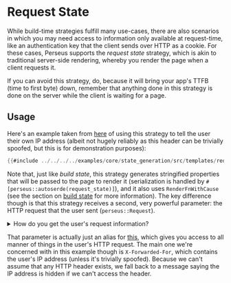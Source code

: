 # Request State

While build-time strategies fulfill many use-cases, there are also scenarios in which you may need access to information only available at request-time, like an authentication key that the client sends over HTTP as a cookie. For these cases, Perseus supports the _request state_ strategy, which is akin to traditional server-side rendering, whereby you render the page when a client requests it.

If you can avoid this strategy, do, because it will bring your app's TTFB (time to first byte) down, remember that anything done in this strategy is done on the server while the client is waiting for a page.

## Usage

Here's an example taken from [here](https://github.com/arctic-hen7/perseus/blob/main/examples/core/state_generation/src/templates/request_state.rs) of using this strategy to tell the user their own IP address (albeit not hugely reliably as this header can be trivially spoofed, but this is for demonstration purposes):

```rust
{{#include ../../../../examples/core/state_generation/src/templates/request_state.rs}}
```

Note that, just like _build state_, this strategy generates stringified properties that will be passed to the page to render it (serialization is handled by `#[perseus::autoserde(request_state)]`), and it also uses `RenderFnWithCause` (see the section on [build state](:reference/strategies/build-state) for more information). The key difference though is that this strategy receives a second, very powerful parameter: the HTTP request that the user sent (`perseus::Request`).

<details>
<summary>How do you get the user's request information?</summary>

The web frameworks Perseus supports automatically pass this information to handlers like Perseus. The slightly difficult thing is then converting this from their custom format to Perseus' (which is just an alias for the [`http`](https://docs.rs/http) module's). This is done in the appropriate server integration crate.

</details>

That parameter is actually just an alias for [this](https://docs.rs/http/0.2/http/request/struct.Request.html), which gives you access to all manner of things in the user's HTTP request. The main one we're concerned with in this example though is `X-Forwarded-For`, which contains the user's IP address (unless it's trivially spoofed). Because we can't assume that any HTTP header exists, we fall back to a message saying the IP address is hidden if we can't access the header.
